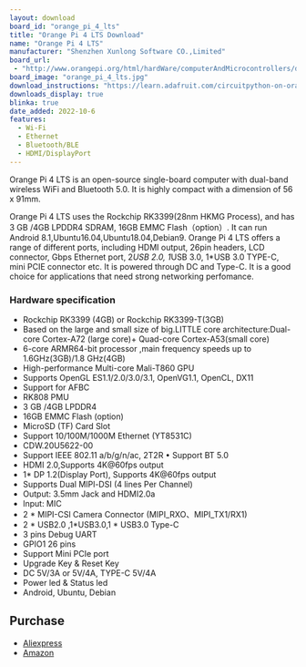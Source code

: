 ```yaml
---
layout: download
board_id: "orange_pi_4_lts"
title: "Orange Pi 4 LTS Download"
name: "Orange Pi 4 LTS"
manufacturer: "Shenzhen Xunlong Software CO.,Limited"
board_url:
 - "http://www.orangepi.org/html/hardWare/computerAndMicrocontrollers/details/orange-pi-4-LTS.html"
board_image: "orange_pi_4_lts.jpg"
download_instructions: "https://learn.adafruit.com/circuitpython-on-orangepi-linux/circuitpython-orangepi"
downloads_display: true
blinka: true
date_added: 2022-10-6
features:
  - Wi-Fi
  - Ethernet
  - Bluetooth/BLE
  - HDMI/DisplayPort
---
```


Orange Pi 4 LTS is an open-source single-board computer with dual-band wireless WiFi and Bluetooth 5.0. It is highly compact with a dimension of 56 x 91mm.

Orange Pi 4 LTS uses the Rockchip RK3399(28nm HKMG Process), and has 3 GB /4GB LPDDR4 SDRAM, 16GB EMMC Flash（option）. It can run Android 8.1,Ubuntu16.04,Ubuntu18.04,Debian9. Orange Pi 4 LTS offers a range of different ports, including HDMI output, 26pin headers, LCD connector, Gbps Ethernet port, 2*USB 2.0, 1*USB 3.0, 1*USB 3.0 TYPE-C, mini PCIE connector etc. It is powered through DC and Type-C. It is a good choice for applications that need strong networking perfomance.

### Hardware specification
- Rockchip RK3399 (4GB) or Rockchip RK3399-T(3GB)
- Based on the large and small size of big.LITTLE core architecture:Dual-core Cortex-A72 (large core)+ Quad-core Cortex-A53(small core)
- 6-core ARMR64-bit processor ,main frequency speeds up to 1.6GHz(3GB)/1.8 GHz(4GB)
- High-performance Multi-core Mali-T860 GPU
- Supports OpenGL ES1.1/2.0/3.0/3.1, OpenVG1.1, OpenCL, DX11
- Support for AFBC
- RK808 PMU
- 3 GB /4GB LPDDR4
- 16GB EMMC Flash (option)
- MicroSD (TF) Card Slot
- Support 10/100M/1000M Ethernet (YT8531C)
- CDW.20U5622-00
- Support IEEE 802.11 a/b/g/n/ac, 2T2R • Support BT 5.0
- HDMI 2.0,Supports 4K@60fps output
- 1* DP 1.2(Display Port), Supports 4K@60fps output
- Supports Dual MIPl-DSI (4 lines Per Channel)
- Output: 3.5mm Jack and HDMI2.0a
- lnput: MIC
- 2 * MIPI-CSl Camera Connector (MIPI_RXO、MIPI_TX1/RX1)
- 2 * USB2.0 ,1*USB3.0,1 * USB3.0 Type-C
- 3 pins Debug UART
- GPIO1 26 pins
- Support Mini PCIe port
- Upgrade Key & Reset Key
- DC 5V/3A or 5V/4A, TYPE-C 5V/4A
- Power led & Status led
- Android, Ubuntu, Debian

## Purchase
* [Aliexpress](https://www.aliexpress.us/item/3256803525557239.html)
* [Amazon](https://amzn.to/3fPtK3l)
